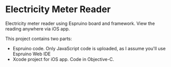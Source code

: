 # Electricity Meter Reader
Electricity meter reader using Espruino board and framework. View the reading anywhere via iOS app.

This project contains two parts: 
* Espruino code. Only JavaScript code is uploaded, as I assume you'll use Espruino Web IDE
* Xcode project for iOS app. Code in Objective-C.


